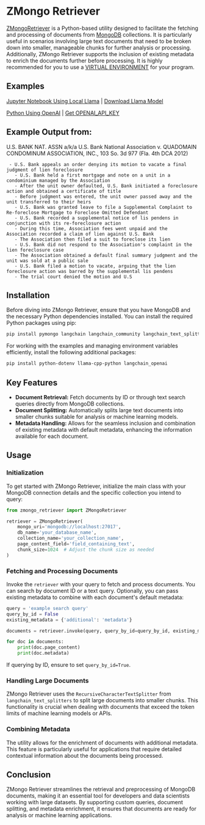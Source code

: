 # ZMongo Retriever

[ZMongoRetriever](docs/DOCUMENTATION.md) is a Python-based utility designed to facilitate the fetching and processing of documents from [MongoDB](docs%2FINSTALL_MONGODB.md) collections. It is particularly useful in scenarios involving large text documents that need to be broken down into smaller, manageable chunks for further analysis or processing. Additionally, ZMongo Retriever supports the inclusion of existing metadata to enrich the documents further before processing.  It is highly recommended for you to use a [VIRTUAL ENVIRONMENT](docs%2FCREATE_VIRTUAL_ENVIRONMENT.md) for your program.


## Examples

[Jupyter Notebook Using Local Llama](examples/zmongo_retriever_demo.ipynb) | [Download Llama Model](examples/INSTALL_DOLPHIN_MISTRAL.md)

[Python Using OpenAI](examples/EXAMPLE.md) | [Get OPENAI_API_KEY](examples/GET_OPENAI_API_KEY.md)


## Example Output from:

U.S. BANK NAT. ASSN a/k/a U.S. Bank National Association v. QUADOMAIN CONDOMINUM ASSOCIATION, INC., 103 So. 3d 977 (Fla. 4th DCA 2012) 

```angular2html
 - U.S. Bank appeals an order denying its motion to vacate a final judgment of lien foreclosure
   - U.S. Bank held a first mortgage and note on a unit in a condominium managed by the Association
   - After the unit owner defaulted, U.S. Bank initiated a foreclosure action and obtained a certificate of title
   - Before judgment was entered, the unit owner passed away and the unit transferred to their heirs
   - U.S. Bank was granted leave to file a Supplemental Complaint to Re-foreclose Mortgage to Foreclose Omitted Defendant
   - U.S. Bank recorded a supplemental notice of lis pendens in conjunction with its re-foreclosure action
   - During this time, Association fees went unpaid and the Association recorded a claim of lien against U.S. Bank
   - The Association then filed a suit to foreclose its lien
   - U.S. Bank did not respond to the Association's complaint in the lien foreclosure case
   - The Association obtained a default final summary judgment and the unit was sold at a public sale
   - U.S. Bank filed a motion to vacate, arguing that the lien foreclosure action was barred by the supplemental lis pendens
   - The trial court denied the motion and U.S
```

## Installation

Before diving into ZMongo Retriever, ensure that you have MongoDB and the necessary Python dependencies installed. You can install the required Python packages using pip:

```bash
pip install pymongo langchain langchain_community langchain_text_splitters
```

For working with the examples and managing environment variables efficiently, install the following additional packages:

```bash
pip install python-dotenv llama-cpp-python langchain_openai 
```

## Key Features

- **Document Retrieval:** Fetch documents by ID or through text search queries directly from MongoDB collections.
- **Document Splitting:** Automatically splits large text documents into smaller chunks suitable for analysis or machine learning models.
- **Metadata Handling:** Allows for the seamless inclusion and combination of existing metadata with default metadata, enhancing the information available for each document.

## Usage

### Initialization

To get started with ZMongo Retriever, initialize the main class with your MongoDB connection details and the specific collection you intend to query:

```python
from zmongo_retriever import ZMongoRetriever

retriever = ZMongoRetriever(
    mongo_uri='mongodb://localhost:27017',
    db_name='your_database_name',
    collection_name='your_collection_name',
    page_content_field='field_containing_text',
    chunk_size=1024  # Adjust the chunk size as needed
)
```

### Fetching and Processing Documents

Invoke the `retriever` with your query to fetch and process documents. You can search by document ID or a text query. Optionally, you can pass existing metadata to combine with each document's default metadata:

```python
query = 'example search query'
query_by_id = False
existing_metadata = {'additional': 'metadata'}

documents = retriever.invoke(query, query_by_id=query_by_id, existing_metadata=existing_metadata)

for doc in documents:
    print(doc.page_content)
    print(doc.metadata)
```

If querying by ID, ensure to set `query_by_id=True`.

### Handling Large Documents

ZMongo Retriever uses the `RecursiveCharacterTextSplitter` from `langchain_text_splitters` to split large documents into smaller chunks. This functionality is crucial when dealing with documents that exceed the token limits of machine learning models or APIs.

### Combining Metadata

The utility allows for the enrichment of documents with additional metadata. This feature is particularly useful for applications that require detailed contextual information about the documents being processed.

## Conclusion

ZMongo Retriever streamlines the retrieval and preprocessing of MongoDB documents, making it an essential tool for developers and data scientists working with large datasets. By supporting custom queries, document splitting, and metadata enrichment, it ensures that documents are ready for analysis or machine learning applications.